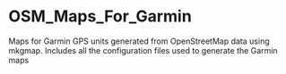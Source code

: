 # OSM_Maps_For_Garmin
Maps for Garmin GPS units generated from OpenStreetMap data using mkgmap.  Includes all the configuration files used to generate the Garmin maps
